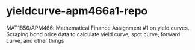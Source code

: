 # yieldcurve-apm466a1-repo
MAT1856/APM466: Mathematical Finance Assignment #1 on yield curves. Scraping bond price data to calculate yield curve, spot curve, forward curve, and other things
